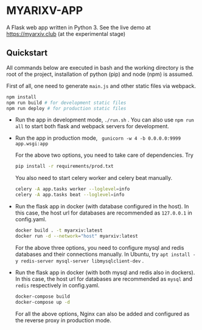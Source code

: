 # MYARIXV-APP

A Flask web app written in Python 3. See the live demo at https://myarxiv.club (at the experimental stage)

## Quickstart

All commands below are executed in bash and the working directory is the root of the project, installation of python (pip) and node (npm) is assumed.

First of all, one need to generate `main.js` and other static files via webpack.

```bash
npm install
npm run build # for development static files
npm run deploy # for production static files
```

* Run the app in development mode, `./run.sh` . You can also use `npm run all` to start both flask and webpack servers for development.

* Run the app in production mode, ` gunicorn -w 4 -b 0.0.0.0:9999 app.wsgi:app`

  For the above two options, you need to take care of dependencies. Try

  ```bash
  pip install -r requirements/prod.txt
  ```

  You also need to start celery worker and celery beat manually. 

  ```bash
  celery -A app.tasks worker --loglevel=info
  celery -A app.tasks beat --loglevel=info
  ```

* Run the flask app in docker (with database configured in the host). In this case, the host url for databases are recommended as `127.0.0.1` in config.yaml.

  ```bash
  docker build . -t myarxiv:latest
  docker run -d --network="host" myarxiv:latest
  ```

  For the above three options, you need to configure mysql and redis databases and their connections manually. In Ubuntu, try `apt install -y redis-server mysql-server libmysqlclient-dev` . 

* Run the flask app in docker (with both mysql and redis also in dockers). In this case, the host url for databases are recommended as `mysql` and `redis` respectively in config.yaml.

  ```bash
  docker-compose build
  docker-compose up -d
  ```

  For all the above options, Nginx can also be added and configured as the reverse proxy in production mode.


